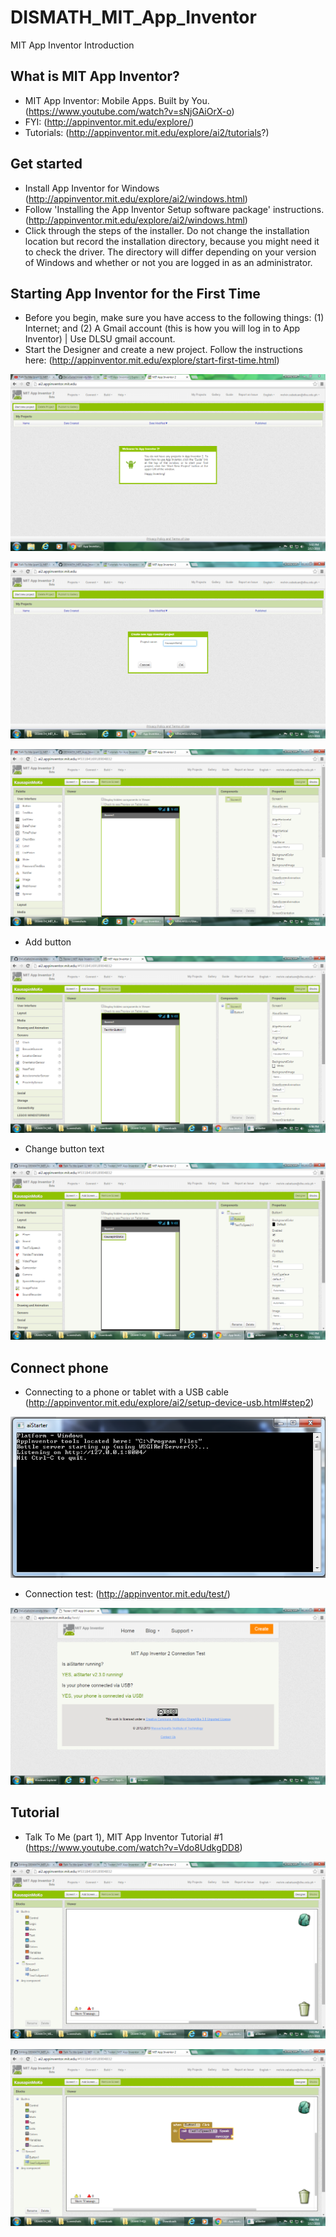 # DISMATH_MIT_App_Inventor

MIT App Inventor Introduction

## What is MIT App Inventor?

- MIT App Inventor: Mobile Apps. Built by You. (https://www.youtube.com/watch?v=sNjGAiOrX-o) 
- FYI: (http://appinventor.mit.edu/explore/)
- Tutorials: (http://appinventor.mit.edu/explore/ai2/tutorials?)

## Get started

- Install  App Inventor for Windows (http://appinventor.mit.edu/explore/ai2/windows.html)
- Follow 'Installing the App Inventor Setup software package' instructions. (http://appinventor.mit.edu/explore/ai2/windows.html)
- Click through the steps of the installer. Do not change the installation location but record the installation directory, because you might need it to check the driver. The directory will differ depending on your version of Windows and whether or not you are logged in as an administrator.

## Starting App Inventor for the First Time

- Before you begin, make sure you have access to the following things: (1) Internet; and (2) A Gmail account (this is how you will log in to App Inventor) | Use DLSU gmail account.
- Start the Designer and create a new project. Follow the instructions here: (http://appinventor.mit.edu/explore/start-first-time.html)

![Screenshot](ScreenshotUI.png)

![Screenshot](ScreenshotNewProject.png)

![Screenshot](ScreenshotUI2.png)

- Add button

![Screenshot](ScreenshotButton.png)

- Change button text

![Screenshot](ScreenshotKausapinMoKo.png)

## Connect phone

- Connecting to a phone or tablet with a USB cable (http://appinventor.mit.edu/explore/ai2/setup-device-usb.html#step2)

![Screenshot](aiStarter.PNG)

- Connection test: (http://appinventor.mit.edu/test/)

![Screenshot](ScreenshotDeviceConnected.png)

## Tutorial

- Talk To Me (part 1), MIT App Inventor Tutorial #1 (https://www.youtube.com/watch?v=Vdo8UdkgDD8)

![Screenshot](ScreenshotBlocksUI.png)

![Screenshot](ScreenshotBlocksUI2.png)
